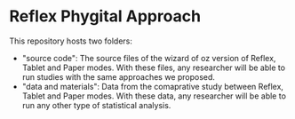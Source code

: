# Reflex Phygital Approach

This repository hosts two folders:

- "source code": The source files of the wizard of oz version of Reflex, Tablet and Paper modes. With these files, any researcher will be able to run studies with the same approaches we proposed.
- "data and materials": Data from the comaprative study between Reflex, Tablet and Paper modes. With these data, any researcher will be able to run any other type of statistical analysis.
